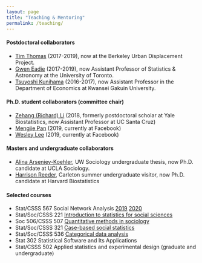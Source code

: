 ```yaml
---
layout: page
title: "Teaching & Mentoring"
permalink: /teaching/
---
```

#### Postdoctoral collaborators
+ [Tim Thomas](https://timathomas.github.io/) (2017-2019), now at the Berkeley Urban Displacement Project.
+ [Gwen Eadie](https://www.physics.mcmaster.ca/~eadiegm/cover.html) (2017-2019), now Assistant Professor of Statistics & Astronomy at the University of Toronto.
+ [Tsuyoshi Kunihama](https://sites.google.com/site/tsuyoshikunihama/) (2016-2017), now Assistant Professor in the Department of Economics at Kwansei Gakuin University.

#### Ph.D. student collaborators (committee chair)
+ [Zehang (Richard) Li](http://zehangli.com/) (2018, formerly postdoctoral scholar at Yale Biostatistics, now Assistant Professor at UC Santa Cruz)
+ [Mengjie Pan](https://www.stat.washington.edu/~mpan1/) (2019, currently at Facebook)
+ [Wesley Lee](https://www.stat.washington.edu/people/wtlee/) (2019, currently at Facebook)


#### Masters and undergraduate collaborators
+ [Alina Arseniev-Koehler](https://soc.ucla.edu/grads/alina-arseniev-koehler), UW Sociology undergraduate thesis, now Ph.D. candidate at UCLA Sociology.
+ [Harrison Reeder](https://www.hsph.harvard.edu/biostatistics/tag/harrison-reeder/), Carleton summer undergraduate visitor, now Ph.D. candidate at Harvard Biostatistics


#### Selected courses
+ Stat/CSSS 567 Social Network Analysis [2019](https://thmccormick.github.io/class/567_sp19/) [2020](https://thmccormick.github.io/class/567_au20/)
+ Stat/Soc/CSSS 221 [Introduction to statistics for social sciences](https://docs.google.com/document/d/1wLRowIehGM1w-i4l4qaMerYgEhL0wpS__r_fbvwHeww/edit?usp=sharing)
+ Soc 506/CSSS 507 [Quantitative methods in sociology](http://www.stat.washington.edu/~tylermc/soc506sp15/schedule_2015.htm)
+ Stat/Soc/CSSS 321 [Case-based social statistics](http://www.stat.washington.edu/~tylermc/syllabus_321aut13.pdf)
+ Stat/Soc/CSSS 536 [Categorical data analysis](http://www.stat.washington.edu/~tylermc/syllabus_536_f13.pdf)
+ Stat 302 Statistical Software and Its Applications
+ Stat/CSSS 502 Applied statistics and experimental design (graduate and undergraduate) 
